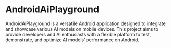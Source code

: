 # AndroidAiPlayground
AndroidAiPlayground is a versatile Android application designed to integrate and showcase various AI models on mobile devices. This project aims to provide developers and AI enthusiasts with a flexible platform to test, demonstrate, and optimize AI models' performance on Android.
